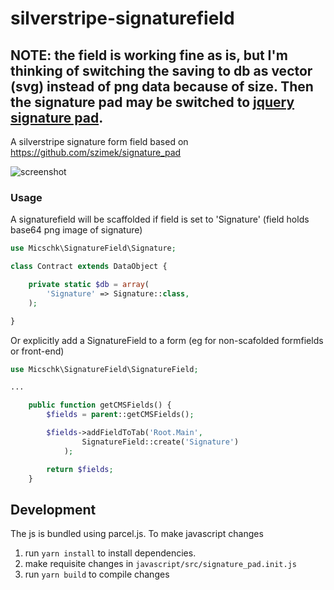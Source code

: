 # silverstripe-signaturefield

## NOTE: the field is working fine as is, but I'm thinking of switching the saving to db as vector (svg) instead of png data because of size. Then the signature pad may be switched to [jquery signature pad](http://thomasjbradley.ca/lab/signature-pad/).

A silverstripe signature form field based on https://github.com/szimek/signature_pad

![screenshot](images/signaturefield.png)

### Usage

A signaturefield will be scaffolded if field is set to 'Signature' (field holds base64 png image of signature)

```php
use Micschk\SignatureField\Signature;

class Contract extends DataObject {

	private static $db = array(
		'Signature' => Signature::class,
	);

}
```

Or explicitly add a SignatureField to a form (eg for non-scafolded formfields or front-end)

```php
use Micschk\SignatureField\SignatureField;

...

	public function getCMSFields() {
		$fields = parent::getCMSFields();

		$fields->addFieldToTab('Root.Main',
				SignatureField::create('Signature')
			);

		return $fields;
	}
```

## Development

The js is bundled using parcel.js. To make javascript changes

1. run `yarn install` to install dependencies.
2. make requisite changes in `javascript/src/signature_pad.init.js`
3. run `yarn build` to compile changes
